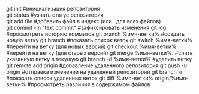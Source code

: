 git init                                    #инициализация репозитория          
git status                                  #узнать статус репозитория           
git add file                                #добавить файл в индекс (или . для всех файлов)           
git commit -m "text commit"                 #зафиксировать изменения
git log                                     #просмотреть историю коммитов
git branch %имя-ветки%                      #создать новую ветку
git branch                                  #показать список веток
git switch %имя-ветки%                      #перейти на ветку (для новых версий)
git checkout %имя-ветки%                    #перейти на ветку (для старых версий)
git merge %имя-ветки%.                      #слить указанную ветку в текущую
git branch -d %имя-ветки%                   #удалить ветку
git remote add origin <url>                 #добавление удаленного репозитория
git push -u origin <branch>                 #отправка изменений на удаленный репозиторий
git branch -r                               #показать список удаленных веток
git diff %имя-ветки% origin/%имя-ветки%     #просмотреть различия в содержимом файлов
